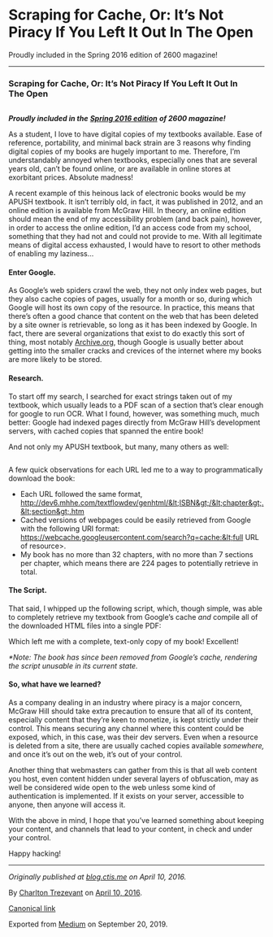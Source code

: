 Scraping for Cache, Or: It’s Not Piracy If You Left It Out In The Open
======================================================================

Proudly included in the Spring 2016 edition of 2600 magazine!

------------------------------------------------------------------------

### Scraping for Cache, Or: It’s Not Piracy If You Left It Out In The Open

<figure>
<img src="https://cdn-images-1.medium.com/max/600/0*NLLp0JkGXq-LVIib.jpg" class="graf-image" alt="" />
</figure>

***Proudly included in the***
<a href="https://www.2600index.info/article.php?i=176&amp;a=2604&amp;o=" class="markup--anchor markup--p-anchor"><strong><em>Spring 2016 edition</em></strong></a>
***of 2600 magazine!***

As a student, I love to have digital copies of my textbooks available.
Ease of reference, portability, and minimal back strain are 3 reasons
why finding digital copies of my books are hugely important to me.
Therefore, I’m understandably annoyed when textbooks, especially ones
that are several years old, can’t be found online, or are available in
online stores at exorbitant prices. Absolute madness!

A recent example of this heinous lack of electronic books would be my
APUSH textbook. It isn’t terribly old, in fact, it was published in
2012, and an online edition is available from McGraw Hill. In theory, an
online edition should mean the end of my accessibility problem (and back
pain), however, in order to access the online edition, I’d an access
code from my school, something that they had not and could not provide
to me. With all legitimate means of digital access exhausted, I would
have to resort to other methods of enabling my laziness…

#### Enter Google.

As Google’s web spiders crawl the web, they not only index web pages,
but they also cache copies of pages, usually for a month or so, during
which Google will host its own copy of the resource. In practice, this
means that there’s often a good chance that content on the web that has
been deleted by a site owner is retrievable, so long as it has been
indexed by Google. In fact, there are several organizations that exist
to do exactly this sort of thing, most notably
<a href="http://web.archive.org/" class="markup--anchor markup--p-anchor">Archive.org</a>,
though Google is usually better about getting into the smaller cracks
and crevices of the internet where my books are more likely to be
stored.

#### Research.

To start off my search, I searched for exact strings taken out of my
textbook, which usually leads to a PDF scan of a section that’s clear
enough for google to run OCR. What I found, however, was something much,
much better: Google had indexed pages directly from McGraw Hill’s
development servers, with cached copies that spanned the entire book!

And not only my APUSH textbook, but many, many others as well:

<figure>
<img src="https://cdn-images-1.medium.com/max/800/0*WMOdvNQTKkVhu5IZ.png" class="graf-image" alt="" />
</figure>

A few quick observations for each URL led me to a way to
programmatically download the book:

-   <span id="c6ae">Each URL followed the same format,
    <a href="http://dev6.mhhe.com/textflowdev/genhtml/%3CISBN%3E/%3Cchapter%3E.%3Csection%3E.htm" class="markup--anchor markup--li-anchor">http://dev6.mhhe.com/textflowdev/genhtml/&lt;ISBN&gt;/&lt;chapter&gt;.&lt;section&gt;.htm</a></span>
-   <span id="556f">Cached versions of webpages could be easily
    retrieved from Google with the following URI format:
    <a href="https://webcache.googleusercontent.com/search?q=cache:%3Cfull" class="markup--anchor markup--li-anchor">https://webcache.googleusercontent.com/search?q=cache:&lt;full</a>
    URL of resource&gt;.</span>
-   <span id="2d37">My book has no more than 32 chapters, with no more
    than 7 sections per chapter, which means there are 224 pages to
    potentially retrieve in total.</span>

#### The Script.

That said, I whipped up the following script, which, though simple, was
able to completely retrieve my textbook from Google’s cache *and*
compile all of the downloaded HTML files into a single PDF:

Which left me with a complete, text-only copy of my book! Excellent!

*\*Note: The book has since been removed from Google’s cache, rendering
the script unusable in its current state.*

#### So, what have we learned?

As a company dealing in an industry where piracy is a major concern,
McGraw Hill should take extra precaution to ensure that all of its
content, especially content that they’re keen to monetize, is kept
strictly under their control. This means securing any channel where this
content could be exposed, which, in this case, was their dev servers.
Even when a resource is deleted from a site, there are usually cached
copies available *somewhere,* and once it’s out on the web, it’s out of
your control.

Another thing that webmasters can gather from this is that all web
content you host, even content hidden under several layers of
obfuscation, may as well be considered wide open to the web unless some
kind of authentication is implemented. If it exists on your server,
accessible to anyone, then anyone will access it.

With the above in mind, I hope that you’ve learned something about
keeping your content, and channels that lead to your content, in check
and under your control.

Happy hacking!

------------------------------------------------------------------------

*Originally published at*
<a href="http://blog.ctis.me/2016/04/scraping-for-cache-or-its-not-piracy-if.html" class="markup--anchor markup--p-anchor"><em>blog.ctis.me</em></a>
*on April 10, 2016.*

By
<a href="https://medium.com/@charltontrez" class="p-author h-card">Charlton Trezevant</a>
on [April 10, 2016](https://medium.com/p/4025c037ba53).

<a href="https://medium.com/@charltontrez/scraping-for-cache-or-its-not-piracy-if-you-left-it-out-in-the-open-4025c037ba53" class="p-canonical">Canonical link</a>

Exported from [Medium](https://medium.com) on September 20, 2019.
